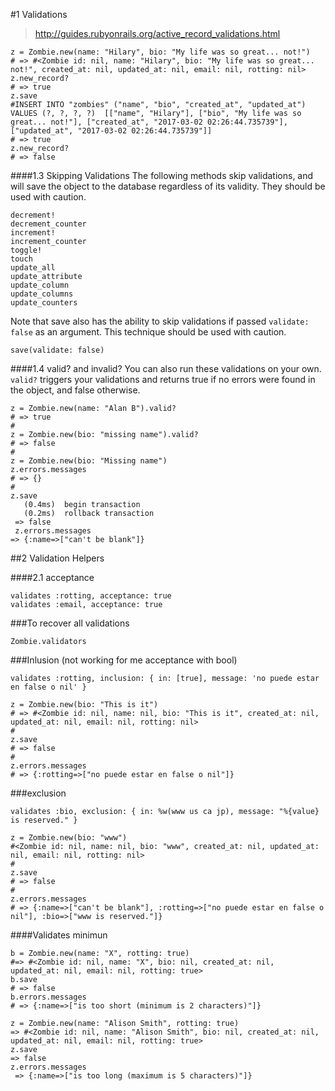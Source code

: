 #1 Validations

> http://guides.rubyonrails.org/active_record_validations.html

    z = Zombie.new(name: "Hilary", bio: "My life was so great... not!")
    # => #<Zombie id: nil, name: "Hilary", bio: "My life was so great... not!", created_at: nil, updated_at: nil, email: nil, rotting: nil> 
    z.new_record?
    # => true 
    z.save
    #INSERT INTO "zombies" ("name", "bio", "created_at", "updated_at") VALUES (?, ?, ?, ?)  [["name", "Hilary"], ["bio", "My life was so great... not!"], ["created_at", "2017-03-02 02:26:44.735739"], ["updated_at", "2017-03-02 02:26:44.735739"]]
    # => true 
    z.new_record?
    # => false
    
####1.3 Skipping Validations
The following methods skip validations, and will save the object to the database regardless of its validity. They should be used with caution.

    decrement!
    decrement_counter
    increment!
    increment_counter
    toggle!
    touch
    update_all
    update_attribute
    update_column
    update_columns
    update_counters

Note that save also has the ability to skip validations if passed `validate:
false` as an argument. This technique should be used with caution.

    save(validate: false)

####1.4 valid? and invalid?
You can also run these validations on your own. `valid?` triggers your validations and returns true if no errors were found in the object, and false otherwise.

    z = Zombie.new(name: "Alan B").valid?
    # => true 
    #
    z = Zombie.new(bio: "missing name").valid?                                                                                   
    # => false 
    #
    z = Zombie.new(bio: "Missing name")
    z.errors.messages
    # => {} 
    #
    z.save
       (0.4ms)  begin transaction
       (0.2ms)  rollback transaction
     => false 
     z.errors.messages
    => {:name=>["can't be blank"]} 
    

##2 Validation Helpers

####2.1 acceptance

    validates :rotting, acceptance: true
    validates :email, acceptance: true
    
###To recover all validations
    
    Zombie.validators
    
###Inlusion (not working for me acceptance with bool)

    validates :rotting, inclusion: { in: [true], message: 'no puede estar en false o nil' }

    z = Zombie.new(bio: "This is it")
    # => #<Zombie id: nil, name: nil, bio: "This is it", created_at: nil, updated_at: nil, email: nil, rotting: nil> 
    #
    z.save
    # => false 
    # 
    z.errors.messages
    # => {:rotting=>["no puede estar en false o nil"]} 

###exclusion

    validates :bio, exclusion: { in: %w(www us ca jp), message: "%{value} is reserved." }

    z = Zombie.new(bio: "www")
    #<Zombie id: nil, name: nil, bio: "www", created_at: nil, updated_at: nil, email: nil, rotting: nil> 
    #
    z.save
    # => false 
    #
    z.errors.messages
    # => {:name=>["can't be blank"], :rotting=>["no puede estar en false o nil"], :bio=>["www is reserved."]} 

####Validates minimun

    b = Zombie.new(name: "X", rotting: true)
    #=> #<Zombie id: nil, name: "X", bio: nil, created_at: nil, updated_at: nil, email: nil, rotting: true> 
    b.save
    # => false 
    b.errors.messages
    # => {:name=>["is too short (minimum is 2 characters)"]} 

    z = Zombie.new(name: "Alison Smith", rotting: true)
    => #<Zombie id: nil, name: "Alison Smith", bio: nil, created_at: nil, updated_at: nil, email: nil, rotting: true> 
    z.save
    => false 
    z.errors.messages
     => {:name=>["is too long (maximum is 5 characters)"]} 

